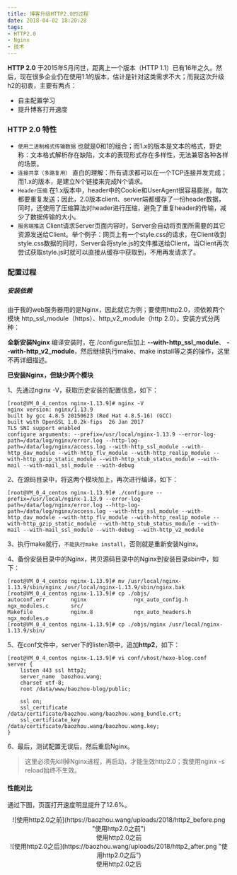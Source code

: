 ```yaml
---
title: 博客升级HTTP2.0的过程
date: 2018-04-02 18:20:28
tags:
- HTTP2.0
- Nginx
- 技术
---
```


**HTTP 2.0** 于2015年5月问世，距离上一个版本（HTTP 1.1）已有16年之久。然后，现在很多企业仍在使用1.1的版本，估计是针对这类需求不大；而我这次升级h2的初衷，主要有两点：
- 自主配置学习
- 提升博客打开速度

### HTTP 2.0 特性

- `使用二进制格式传输数据` 也就是0和1的组合；而1.x的版本是文本的格式，野史称：文本格式解析存在缺陷，文本的表现形式存在多样性，无法兼容各种各样的场景。
- `连接共享（多路复用）` 直白的理解：所有请求都可以在一个TCP连接并发完成；而1.x的版本，是建立N个链接来完成N个请求。
- `Header压缩` 在1.x版本中，header中的Cookie和UserAgent很容易膨胀，每次都要重复发送；因此，2.0版本client、server端都缓存了一份header数据，同时，还使用了压缩算法对header进行压缩，避免了重复header的传输，减少了数据传输的大小。
- `服务端推送` Client请求Server页面内容时，Server会自动将页面所需要的其它资源发送给Client。举个例子：网页上有一个style.css的请求，在Client收到style.css数据的同时，Server会将style.js的文件推送给Client，当Client再次尝试获取style.js时就可以直接从缓存中获取到，不用再发请求了。

### 配置过程

<!-- more -->

##### 安装依赖
由于我的web服务器用的是Nginx，因此就它为例；要使用http2.0，须依赖两个模块 http_ssl_module（https）、http_v2_module（http 2.0）。安装方式分两种：

**全新安装Nginx** 
编译安装时，在./configure后加上 **--with-http_ssl_module**、 **--with-http_v2_module**，然后继续执行make、make install等之类的操作，这里不再详细描述。

**已安装Nginx，但缺少两个模块** 

1、先通过nginx -V，获取历史安装的配置信息，如下：
```
[root@VM_0_4_centos nginx-1.13.9]# nginx -V
nginx version: nginx/1.13.9
built by gcc 4.8.5 20150623 (Red Hat 4.8.5-16) (GCC) 
built with OpenSSL 1.0.2k-fips  26 Jan 2017
TLS SNI support enabled
configure arguments: --prefix=/usr/local/nginx-1.13.9 --error-log-path=/data/log/nginx/error.log --http-log-path=/data/log/nginx/access.log --with-http_ssl_module --with-http_dav_module --with-http_flv_module --with-http_realip_module --with-http_gzip_static_module --with-http_stub_status_module --with-mail --with-mail_ssl_module --with-debug
```

2、在源码目录中，将这两个模块加上，再次进行编译，如下：
```
[root@VM_0_4_centos nginx-1.13.9]# ./configure --prefix=/usr/local/nginx-1.13.9 --error-log-path=/data/log/nginx/error.log --http-log-path=/data/log/nginx/access.log --with-http_ssl_module --with-http_dav_module --with-http_flv_module --with-http_realip_module --with-http_gzip_static_module --with-http_stub_status_module --with-mail --with-mail_ssl_module --with-debug --with-http_v2_module
```

3、执行make就行，`不能执行make install`，否则就是重新安装Nginx。

4、备份安装目录中的Nginx，拷贝源码目录中的Nginx到安装目录sbin中，如下：
```
[root@VM_0_4_centos nginx-1.13.9]# mv /usr/local/nginx-1.13.9/sbin/nginx /usr/local/nginx-1.13.9/sbin/nginx.bak
[root@VM_0_4_centos nginx-1.13.9]# cp ./objs/
autoconf.err        nginx               ngx_auto_config.h   ngx_modules.c       src/                
Makefile            nginx.8             ngx_auto_headers.h  ngx_modules.o       
[root@VM_0_4_centos nginx-1.13.9]# cp ./objs/nginx /usr/local/nginx-1.13.9/sbin/
```

5、在conf文件中，server下的listen项中，追加**http2**，如下：
```
[root@VM_0_4_centos nginx-1.13.9]# vi conf/vhost/hexo-blog.conf 
server {
    listen 443 ssl http2;
    server_name  baozhou.wang;
    charset utf-8;
    root /data/www/baozhou-blog/public;

    ssl on;
    ssl_certificate /data/certificate/baozhou.wang/baozhou.wang_bundle.crt;
    ssl_certificate_key /data/certificate/baozhou.wang/baozhou.wang.key;
}
``` 

6、最后，测试配置无误后，然后重启Nginx。
> 这里必须先kill掉Nginx进程，再启动，才能生效http2.0；我使用nginx -s reload始终不生效。

#### 性能对比

通过下图，页面打开速度明显提升了12.6%。

<center>![使用http2.0之前](https://baozhou.wang/uploads/2018/http2_before.png "使用http2.0之前")</center>
<center>使用http2.0之前</center>

<center>![使用http2.0之后](https://baozhou.wang/uploads/2018/http2_after.png  "使用http2.0之后")</center>
<center>使用http2.0之后</center>

